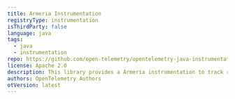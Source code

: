 ```yaml
---
title: Armeria Instrumentation
registryType: instrumentation
isThirdParty: false
language: java
tags:
  - java
  - instrumentation
repo: https://github.com/open-telemetry/opentelemetry-java-instrumentation/tree/main/instrumentation/armeria-1.3
license: Apache 2.0
description: This library provides a Armeria instrumentation to track requests through OpenTelemetry.
authors: OpenTelemetry Authors
otVersion: latest
---
```


